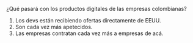 ¿Qué pasará con los productos digitales de las empresas colombianas?

1. Los devs están recibiendo ofertas directamente de EEUU.
2. Son cada vez más apetecidos.
3. Las empresas contratan cada vez más a empresas de acá.

